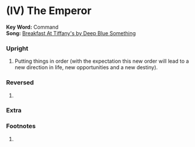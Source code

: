 # (IV) The Emperor 

**Key Word:** Command  
**Song:** [Breakfast At Tiffany's by Deep Blue Something](https://www.youtube.com/watch?v=1ClCpfeIELw)



### Upright

1) Putting things in order (with the expectation this new order will lead to a new direction in life, new opportunities and a new destiny).



### Reversed

1) 



### Extra





### Footnotes

1. 


